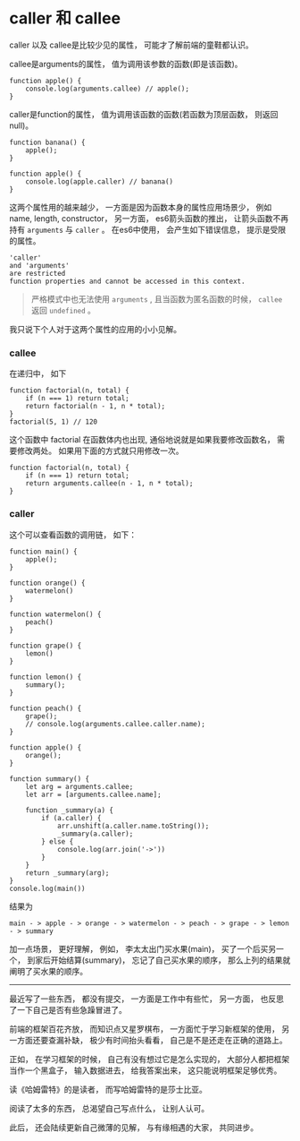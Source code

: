 # caller 和 callee

caller 以及 callee是比较少见的属性， 可能才了解前端的童鞋都认识。 

callee是arguments的属性， 值为调用该参数的函数(即是该函数)。 
    

    function apple() {
        console.log(arguments.callee) // apple(); 
    }

caller是function的属性， 值为调用该函数的函数(若函数为顶层函数， 则返回null)。 

    function banana() {
        apple(); 
    }

    function apple() {
        console.log(apple.caller) // banana()
    }

这两个属性用的越来越少， 一方面是因为函数本身的属性应用场景少， 例如name, length, constructor， 另一方面， es6箭头函数的推出， 让箭头函数不再持有 `arguments` 与 `caller` 。 在es6中使用， 会产生如下错误信息， 提示是受限的属性。 

    'caller'
    and 'arguments'
    are restricted
    function properties and cannot be accessed in this context.

> 严格模式中也无法使用 `arguments` , 且当函数为匿名函数的时候， `callee` 返回 `undefined` 。 

我只说下个人对于这两个属性的应用的小小见解。 

### callee

在递归中， 如下

    function factorial(n, total) {
        if (n === 1) return total; 
        return factorial(n - 1, n * total); 
    }
    factorial(5, 1) // 120

这个函数中 factorial 在函数体内也出现, 通俗地说就是如果我要修改函数名， 需要修改两处。 如果用下面的方式就只用修改一次。 

    function factorial(n, total) {
        if (n === 1) return total; 
        return arguments.callee(n - 1, n * total); 
    }

### caller

这个可以查看函数的调用链， 如下： 

    function main() {
        apple(); 
    }

    function orange() {
        watermelon()
    }

    function watermelon() {
        peach()
    }

    function grape() {
        lemon()
    }

    function lemon() {
        summary(); 
    }

    function peach() {
        grape(); 
        // console.log(arguments.callee.caller.name); 
    }

    function apple() {
        orange(); 
    }

    function summary() {
        let arg = arguments.callee; 
        let arr = [arguments.callee.name]; 

        function _summary(a) {
            if (a.caller) {
                arr.unshift(a.caller.name.toString()); 
                _summary(a.caller); 
            } else {
                console.log(arr.join('->'))
            }
        }
        return _summary(arg); 
    }
    console.log(main())

结果为

    main - > apple - > orange - > watermelon - > peach - > grape - > lemon - > summary

加一点场景， 更好理解， 例如， 李太太出门买水果(main)， 买了一个后买另一个， 到家后开始结算(summary)， 忘记了自己买水果的顺序， 那么上列的结果就阐明了买水果的顺序。 

---

最近写了一些东西， 都没有提交， 一方面是工作中有些忙， 另一方面， 也反思了一下自己是否有些急躁冒进了。 

前端的框架百花齐放， 而知识点又星罗棋布， 一方面忙于学习新框架的使用， 另一方面还要查漏补缺， 极少有时间抬头看看， 自己是不是还走在正确的道路上。 

正如， 在学习框架的时候， 自己有没有想过它是怎么实现的， 大部分人都把框架当作一个黑盒子， 输入数据进去， 给我答案出来， 这只能说明框架足够优秀。 

读《哈姆雷特》的是读者， 而写哈姆雷特的是莎士比亚。 

阅读了太多的东西， 总渴望自己写点什么， 让别人认可。 

此后， 还会陆续更新自己微薄的见解， 与有缘相遇的大家， 共同进步。 

